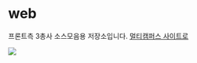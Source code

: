 # web
프론트측 3총사 소스모음용 저장소입니다.
<a href="https://event.multicampus.com/multicampusmain">멀티캠퍼스 사이트로</a>
<br>

<img src="https://event.multicampus.com/backend/images/promotion/PR010151/pc/visual-03.png">
